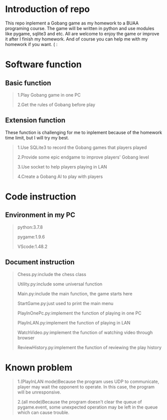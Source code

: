 # Introduction of repo
This repo inplement a Gobang game as my homework to a BUAA programing course. The game will be written in python and use modules like pygame, sqlite3 and etc. All are welcome to enjoy the game or improve it after I finish my homework. And of course you can help me with my homework if you want. ( :

# Software function

## Basic function

> 1.Play Gobang game in one PC
>
> 2.Get the rules of Gobang before play

## Extension function

These function is challenging for me to inplement because of the homework time limit, but I will try my best.

> 1.Use SQLite3 to record the Gobang games that players played
>
> 2.Provide some epic endgame to improve players' Gobang level 
>
> 3.Use socket to help players playing in LAN
>
> 4.Create a Gobang AI to play with players

# Code instruction

## Environment in my PC

> python:3.7.8
>
> pygame:1.9.6
>
> VScode:1.48.2

## Document instruction

>Chess.py:include the chess class
>
>Utility.py:include some universal function
>
>Main.py:include the main function, the game starts here
>
>StartGame.py:just used to print the main menu
>
>PlayInOnePc.py:implement the function of playing in one PC
>
>PlayInLAN.py:implement the function of playing in LAN
>
>WatchVideo.py:implement the function of watching video through browser
>
>ReviewHistory.py:implement the function of reviewing the play history

# Known problem

> 1.(PlayInLAN mode)Because the program uses UDP to communicate, player may wait the opponent to operate. In this case, the program will be unresponsive.
>
> 2.(all mode)Because the program doesn't clear the queue of pygame.event, some unexpected operation may be left in the queue which can cause trouble.